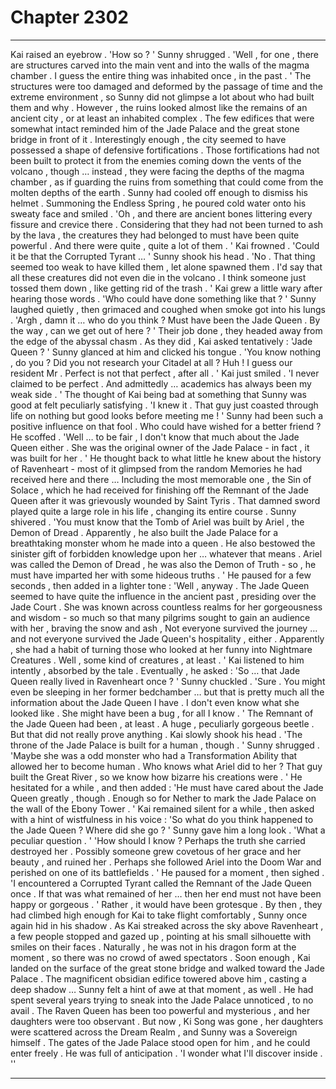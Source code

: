 
# Chapter 2302


---

Kai raised an eyebrow .
'How so ? '
Sunny shrugged .
'Well , for one , there are structures carved into the main vent and into the walls of the magma chamber . I guess the entire thing was inhabited once , in the past . '
The structures were too damaged and deformed by the passage of time and the extreme environment , so Sunny did not glimpse a lot about who had built them and why . However , the ruins looked almost like the remains of an ancient city , or at least an inhabited complex . The few edifices that were somewhat intact reminded him of the Jade Palace and the great stone bridge in front of it .
Interestingly enough , the city seemed to have possessed a shape of defensive fortifications . Those fortifications had not been built to protect it from the enemies coming down the vents of the volcano , though … instead , they were facing the depths of the magma chamber , as if guarding the ruins from something that could come from the molten depths of the earth .
Sunny had cooled off enough to dismiss his helmet . Summoning the Endless Spring , he poured cold water onto his sweaty face and smiled .
'Oh , and there are ancient bones littering every fissure and crevice there . Considering that they had not been turned to ash by the lava , the creatures they had belonged to must have been quite powerful . And there were quite , quite a lot of them . '
Kai frowned .
'Could it be that the Corrupted Tyrant … '
Sunny shook his head .
'No . That thing seemed too weak to have killed them , let alone spawned them . I'd say that all these creatures did not even die in the volcano . I think someone just tossed them down , like getting rid of the trash . '
Kai grew a little wary after hearing those words .
'Who could have done something like that ? '
Sunny laughed quietly , then grimaced and coughed when smoke got into his lungs .
'Argh , damn it … who do you think ? Must have been the Jade Queen . By the way , can we get out of here ? '
Their job done , they headed away from the edge of the abyssal chasm . As they did , Kai asked tentatively :
'Jade Queen ? '
Sunny glanced at him and clicked his tongue .
'You know nothing , do you ? Did you not research your Citadel at all ? Huh ! I guess our resident Mr . Perfect is not that perfect , after all . '
Kai just smiled .
'I never claimed to be perfect . And admittedly … academics has always been my weak side . '
The thought of Kai being bad at something that Sunny was good at felt peculiarly satisfying .
'I knew it . That guy just coasted through life on nothing but good looks before meeting me ! '
Sunny had been such a positive influence on that fool . Who could have wished for a better friend ?
He scoffed .
'Well … to be fair , I don't know that much about the Jade Queen either . She was the original owner of the Jade Palace - in fact , it was built for her . '
He thought back to what little he knew about the history of Ravenheart - most of it glimpsed from the random Memories he had received here and there …
Including the most memorable one , the Sin of Solace , which he had received for finishing off the Remnant of the Jade Queen after it was grievously wounded by Saint Tyris .
That damned sword played quite a large role in his life , changing its entire course .
Sunny shivered .
'You must know that the Tomb of Ariel was built by Ariel , the Demon of Dread . Apparently , he also built the Jade Palace for a breathtaking monster whom he made into a queen . He also bestowed the sinister gift of forbidden knowledge upon her … whatever that means . Ariel was called the Demon of Dread , he was also the Demon of Truth - so , he must have imparted her with some hideous truths . '
He paused for a few seconds , then added in a lighter tone :
'Well , anyway . The Jade Queen seemed to have quite the influence in the ancient past , presiding over the Jade Court . She was known across countless realms for her gorgeousness and wisdom - so much so that many pilgrims sought to gain an audience with her , braving the snow and ash , Not everyone survived the journey … and not everyone survived the Jade Queen's hospitality , either . Apparently , she had a habit of turning those who looked at her funny into Nightmare Creatures . Well , some kind of creatures , at least . '
Kai listened to him intently , absorbed by the tale . Eventually , he asked :
'So … that Jade Queen really lived in Ravenheart once ? '
Sunny chuckled .
'Sure . You might even be sleeping in her former bedchamber … but that is pretty much all the information about the Jade Queen I have . I don't even know what she looked like . She might have been a bug , for all I know . '
The Remnant of the Jade Queen had been , at least . A huge , peculiarly gorgeous beetle . But that did not really prove anything .
Kai slowly shook his head .
'The throne of the Jade Palace is built for a human , though . '
Sunny shrugged .
'Maybe she was a odd monster who had a Transformation Ability that allowed her to become human . Who knows what Ariel did to her ? That guy built the Great River , so we know how bizarre his creations were . '
He hesitated for a while , and then added :
'He must have cared about the Jade Queen greatly , though . Enough so for Nether to mark the Jade Palace on the wall of the Ebony Tower . '
Kai remained silent for a while , then asked with a hint of wistfulness in his voice :
'So what do you think happened to the Jade Queen ? Where did she go ? '
Sunny gave him a long look .
'What a peculiar question . '
'How should I know ? Perhaps the truth she carried destroyed her . Possibly someone grew covetous of her grace and her beauty , and ruined her . Perhaps she followed Ariel into the Doom War and perished on one of its battlefields . '
He paused for a moment , then sighed .
'I encountered a Corrupted Tyrant called the Remnant of the Jade Queen once . If that was what remained of her … then her end must not have been happy or gorgeous . '
Rather , it would have been grotesque .
By then , they had climbed high enough for Kai to take flight comfortably , Sunny once again hid in his shadow .
As Kai streaked across the sky above Ravenheart , a few people stopped and gazed up , pointing at his small silhouette with smiles on their faces . Naturally , he was not in his dragon form at the moment , so there was no crowd of awed spectators .
Soon enough , Kai landed on the surface of the great stone bridge and walked toward the Jade Palace . The magnificent obsidian edifice towered above him , casting a deep shadow … Sunny felt a hint of awe at that moment , as well .
He had spent several years trying to sneak into the Jade Palace unnoticed , to no avail . The Raven Queen has been too powerful and mysterious , and her daughters were too observant .
But now , Ki Song was gone , her daughters were scattered across the Dream Realm , and Sunny was a Sovereign himself . The gates of the Jade Palace stood open for him , and he could enter freely .
He was full of anticipation .
'I wonder what I'll discover inside . ''

---

